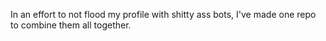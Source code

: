 In an effort to not flood my profile with shitty ass bots, I've made one repo to combine them all together.
